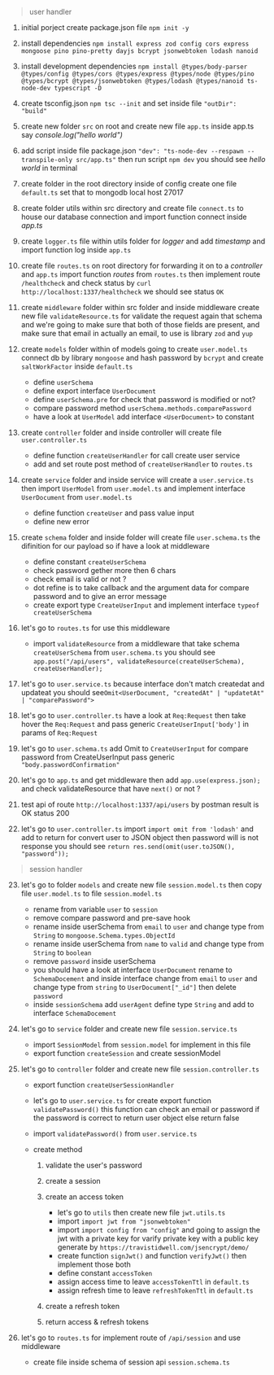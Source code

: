 > user handler

1. initial porject create package.json file `npm init -y`

2. install dependencies `npm install express zod config cors express mongoose pino pino-pretty dayjs bcrypt jsonwebtoken lodash nanoid`

3. install development dependencies `npm install @types/body-parser @types/config @types/cors @types/express @types/node @types/pino @types/bcrypt @types/jsonwebtoken @types/lodash @types/nanoid ts-node-dev typescript -D`

4. create tsconfig.json `npm tsc --init` and set inside file `"outDir": "build"`

5. create new folder `src` on root and create new file `app.ts` inside app.ts say _console.log("hello world")_

6. add script inside file package.json `"dev": "ts-node-dev --respawn --transpile-only src/app.ts"` then run script `npm dev` you should see _hello world_ in terminal

7. create folder in the root directory inside of config create one file `default.ts` set that to mongodb local host 27017

8. create folder utils within src directory and create file `connect.ts` to house our database connection and import function connect inside _app.ts_

9. create `logger.ts` file within utils folder for _logger_ and add _timestamp_ and import function log inside `app.ts`

10. create file `routes.ts` on root directory for forwarding it on to a _controller_ and `app.ts` import function _routes_ from `routes.ts` then implement route `/healthcheck` and check status by `curl http://localhost:1337/healthcheck` we should see status `OK`

11. create `middleware` folder within src folder and inside middleware create new file `validateResource.ts` for validate the request again that schema and we're going to make sure that both of those fields are present, and make sure that email in actually an email, to use is library `zod` and `yup`

12. create `models` folder within of models going to create `user.model.ts` connect db by library `mongoose` and hash password by `bcrypt` and create `saltWorkFactor` inside `default.ts`

    - define `userSchema`
    - define export interface `UserDocument`
    - define `userSchema.pre` for check that password is modified or not?
    - compare password method `userSchema.methods.comparePassword`
    - have a look at `UserModel` add interface `<UserDocument>` to constant

13. create `controller` folder and inside controller will create file `user.controller.ts`

    - define function `createUserHandler` for call create user service
    - add and set route post method of `createUserHandler` to `routes.ts`

14. create `service` folder and inside service will create a `user.service.ts` then import `UserModel` from `user.model.ts` and implement interface `UserDocument` from `user.model.ts`

    - define function `createUser` and pass value input
    - define new error

15. create `schema` folder and inside folder will create file `user.schema.ts` the difinition for our payload so if have a look at middleware

    - define constant `createUserSchema`
    - check password gether more then 6 chars
    - check email is valid or not ?
    - dot refine is to take callback and the argument data for compare password and to give an error message
    - create export type `CreateUserInput` and implement interface `typeof createUserSchema`

16. let's go to `routes.ts` for use this middleware

    - import `validateResource` from a middleware that take schema `createUserSchema` from `user.schema.ts` you should see `app.post("/api/users", validateResource(createUserSchema), createUserHandler);`

17. let's go to `user.service.ts` because interface don't match createdat and updateat you should see`Omit<UserDocument, "createdAt" | "updatetAt" | "comparePassword">`

18. let's go to `user.controller.ts` have a look at `Req:Request` then take hover the `Req:Request` and pass generic `CreateUserInput['body']` in params of `Req:Request`

19. let's go to `user.schema.ts` add Omit to `CreateUserInput` for compare password from CreateUserInput pass generic `"body.passwordConfirmation"`

20. let's go to `app.ts` and get middleware then add `app.use(express.json);` and check validateResource that have `next()` or not ?

21. test api of route `http://localhost:1337/api/users` by postman result is OK status 200

22. let's go to `user.controller.ts` import `import omit from 'lodash'` and add to return for convert user to JSON object then password will is not response you should see `return res.send(omit(user.toJSON(), "password"));`

> session handler

23. let's go to folder `models` and create new file `session.model.ts` then copy file `user.model.ts` to file `session.model.ts`

    - rename from variable `user` to `session`
    - remove compare password and pre-save hook
    - rename inside userSchema from `email` to `user` and change type from `String` to `mongoose.Schema.types.ObjectId`
    - rename inside userSchema from `name` to `valid` and change type from `String` to `boolean`
    - remove `password` inside userSchema
    - you should have a look at interface `UserDocument` rename to `SchemaDocement` and inside interface change from `email` to `user` and change type from `string` to `UserDocument["_id"]` then delete `password`
    - inside `sessionSchema` add `userAgent` define type `String` and add to interface `SchemaDocement`

24. let's go to `service` folder and create new file `session.service.ts`

    - import `SessionModel` from `session.model` for implement in this file
    - export function `createSession` and create sessionModel

25. let's go to `controller` folder and create new file `session.controller.ts`

    - export function `createUserSessionHandler`
    - let's go to `user.service.ts` for create export function `validatePassword()` this function can check an email or password if the password is correct to return user object else return false
    - import `validatePassword()` from `user.service.ts`

    - create method

      1. validate the user's password
      2. create a session
      3. create an access token

         - let's go to `utils` then create new file `jwt.utils.ts`
         - import `import jwt from "jsonwebtoken"`
         - import `import config from "config"` and going to assign the jwt with a private key for varify private key with a public key generate by `https://travistidwell.com/jsencrypt/demo/`
         - create function `signJwt()` and function `verifyJwt()` then implement those both
         - define constant `accessToken`
         - assign access time to leave `accessTokenTtl` in `default.ts`
         - assign refresh time to leave `refreshTokenTtl` in `default.ts`

      4. create a refresh token
      5. return access & refresh tokens

26. let's go to `routes.ts` for implement route of `/api/session` and use middleware
    - create file inside schema of session api `session.schema.ts`
